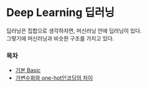 # Deep Learning 딥러닝  
딥러닝은 집합으로 생각하자면, 머신러닝 안에 딥러닝이 있다.  
그렇기에 머신러닝과 비슷한 구조를 가지고 있다.  

### 목차
- [기본 Basic](./basic.md)
- [가변수화와 one-hot인코딩의 차이](./dummies_and_onehot.md)
